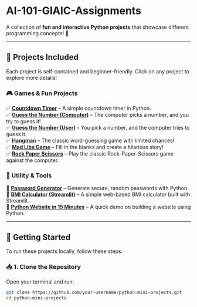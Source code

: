 # AI-101-GIAIC-Assignments

A collection of **fun and interactive Python projects** that showcase different programming concepts! 🚀  

---

## 📌 Projects Included  
Each project is self-contained and beginner-friendly. Click on any project to explore more details!  

### 🎮 Games & Fun Projects  
✅ **[Countdown Timer]()** – A simple countdown timer in Python.  
✅ **[Guess the Number (Computer)]()** – The computer picks a number, and you try to guess it!  
✅ **[Guess the Number (User)]()** – You pick a number, and the computer tries to guess it.  
✅ **[Hangman]()** – The classic word-guessing game with limited chances!  
✅ **[Mad Libs Game](https://mad-libs-game.streamlit.app/)** – Fill in the blanks and create a hilarious story!  
✅ **[Rock Paper Scissors]()** – Play the classic Rock-Paper-Scissors game against the computer.  

### 🔐 Utility & Tools  
🔹 **[Password Generator]()** – Generate secure, random passwords with Python.  
🔹 **[BMI Calculator (Streamlit)]()** – A simple web-based BMI calculator built with Streamlit.  
🔹 **[Python Website in 15 Minutes]()** – A quick demo on building a website using Python.  

---

## 🚀 Getting Started  
To run these projects locally, follow these steps:  

### 📥 1. Clone the Repository  
Open your terminal and run:  
```sh
git clone https://github.com/your-username/python-mini-projects.git
cd python-mini-projects
